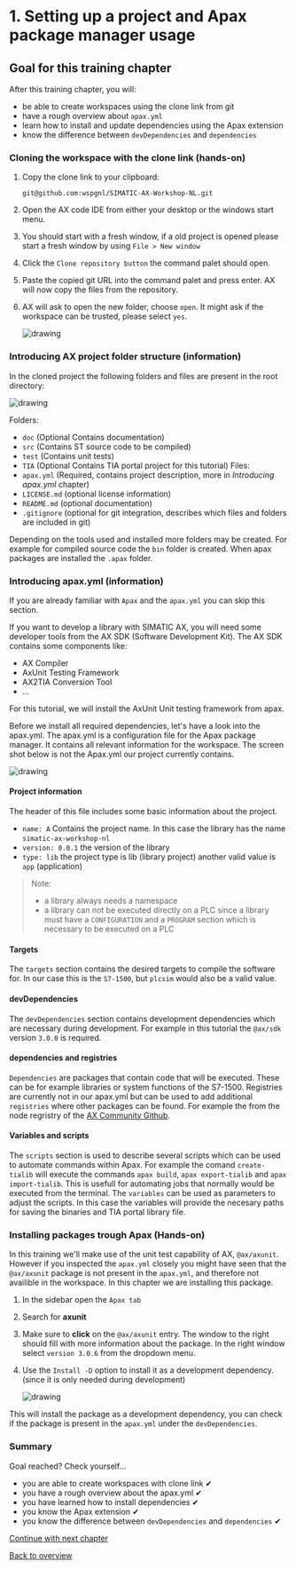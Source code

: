 # 1. Setting up a project and Apax package manager usage

## Goal for this training chapter

After this training chapter, you will:

- be able to create workspaces using the clone link from git
- have a rough overview about `apax.yml`
- learn how to install and update dependencies using the Apax extension
- know the difference between `devDependencies` and `dependencies`

### Cloning the workspace with the clone link (hands-on)

1. Copy the clone link to your clipboard:

   ```iec-st
   git@github.com:wspgnl/SIMATIC-AX-Workshop-NL.git
   ```
2. Open the AX code IDE from either your desktop or the windows start menu.
3. You should start with a fresh window, if a old project is opened please start a fresh window by using `File > New window`
4. Click the `Clone repository button` the command palet should open.
5. Paste the copied git URL into the command palet and press enter. AX will now copy the files from the repository.
6. AX will ask to open the new folder, choose `open`. It might ask if the workspace can be trusted, please select `yes`.

   ![drawing](./assets/20230601_111451_image.png)

### Introducing AX project folder structure (information)

In the cloned project the following folders and files are present in the root directory:

![drawing](./assets/20230601_111720_image.png)

Folders:

- `doc`        (Optional Contains documentation)
- `src`        (Contains ST source code to be compiled)
- `test`       (Contains unit tests)
- `TIA`        (Optional Contains TIA portal project for this tutorial)
  Files:
- `apax.yml`   (Required, contains project description, more in *Introducing apax.yml* chapter)
- `LICENSE.md` (optional license information)
- `README.md`  (optional documentation)
- `.gitignore` (optional for git integration, describes which files and folders are included in git)

Depending on the tools used and installed more folders may be created. For example for compiled source code the `bin` folder is created. When apax packages are installed the `.apax` folder.

### Introducing apax.yml (information)

If you are already familiar with `Apax` and the `apax.yml` you can skip this section.

If you want to develop a library with SIMATIC AX, you will need some developer tools from the AX SDK (Software Development Kit). The AX SDK contains some components like:

- AX Compiler
- AxUnit Testing Framework
- AX2TIA Conversion Tool
- ...

For this tutorial, we will install the AxUnit Unit testing framework from apax.

Before we install all required dependencies, let's have a look into the apax.yml. The apax.yml is a configuration file for the Apax package manager. It contains all relevant information for the workspace. The screen shot below is not the Apax.yml our project currently contains.


![drawing](./assets/20230601_115148_image.png)

#### **Project information**

The header of this file includes some basic information about the project.

- `name: A` Contains the project name. In this case the library has the name `simatic-ax-workshop-nl`
- `version: 0.0.1` the version of the library
- `type: lib` the project type is lib (library project) another valid value is `app` (application)

> Note:
>
> - a library always needs a namespace
> - a library can not be executed directly on a PLC since a library must have a `CONFIGURATION` and a `PROGRAM` section which is necessary to be executed on a PLC

#### Targets

The `targets` section contains the desired targets to compile the software for. In our case this is the `S7-1500`, but `plcsim` would also be a valid value.

#### **devDependencies**

The `devDependencies` section contains development dependencies which are necessary during development. For example in this tutorial the `@ax/sdk` version `3.0.0` is required.

#### **dependencies** and **registries**

`Dependencies` are packages that contain code that will be executed. These can be for example libraries or system functions of the S7-1500. Registries are currently not in our apax.yml but can be used to add additional `registries` where other packages can be found. For example the from the node regristry of the [AX Community Github](https://github.com/simatic-ax).

#### Variables and scripts

The `scripts` section is used to describe several scripts which can be used to automate commands within Apax. For example the comand `create-tialib` will execute the commands `apax build`, `apax export-tialib` and `apax import-tialib`. This is usefull for automating jobs that normally would be executed from the terminal. The `variables` can be used as parameters to adjust the scripts. In this case the variables will provide the necesary paths for saving the binaries and TIA portal library file.

### Installing packages trough Apax (Hands-on)

In this training we'll make use of the unit test capability of AX, `@ax/axunit`. However if you inspected the `apax.yml` closely you might have seen that the `@ax/axunit` package is not present in the `apax.yml`, and therefore not availible in the workspace. In this chapter we are installing this package.

1. In the sidebar open the `Apax tab`
2. Search for **axunit**
3. Make sure to **click** on the `@ax/axunit` entry. The window to the right should fill with more information about the package. In the right window select `version 3.0.6` from the dropdown menu.
4. Use the `Install -D` option to install it as a development dependency. (since it is only needed during development)

   ![drawing](./assets/20230601_112100_image.png)

This will install the package as a development dependency, you can check if the package is present in the `apax.yml` under the `devDependencies`.

### Summary

Goal reached? Check yourself...

- you are able to create workspaces with clone link ✔
- you have a rough overview about the apax.yml ✔
- you have learned how to install dependencies ✔
- you know the Apax extension ✔
- you know the difference between `devDependencies` and `dependencies` ✔

[Continue with next chapter](./2-testing-framework.md)

[Back to overview](./../README.md)
